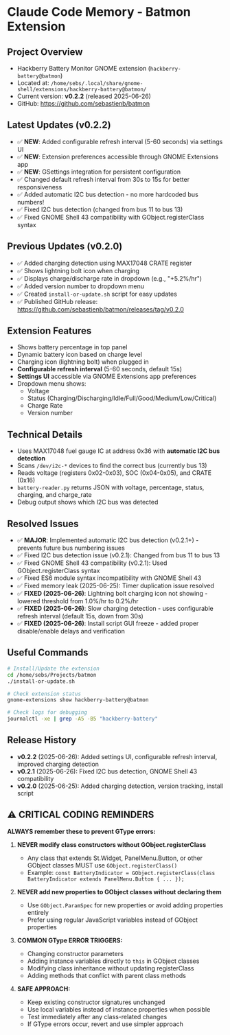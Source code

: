 # Claude Code Memory - Batmon Extension

## Project Overview
- Hackberry Battery Monitor GNOME extension (`hackberry-battery@batmon`)
- Located at: `/home/sebs/.local/share/gnome-shell/extensions/hackberry-battery@batmon/`
- Current version: **v0.2.2** (released 2025-06-26)
- GitHub: https://github.com/sebastienb/batmon

## Latest Updates (v0.2.2)
- ✅ **NEW**: Added configurable refresh interval (5-60 seconds) via settings UI
- ✅ **NEW**: Extension preferences accessible through GNOME Extensions app
- ✅ **NEW**: GSettings integration for persistent configuration
- ✅ Changed default refresh interval from 30s to 15s for better responsiveness
- ✅ Added automatic I2C bus detection - no more hardcoded bus numbers!
- ✅ Fixed I2C bus detection (changed from bus 11 to bus 13)
- ✅ Fixed GNOME Shell 43 compatibility with GObject.registerClass syntax

## Previous Updates (v0.2.0)
- ✅ Added charging detection using MAX17048 CRATE register
- ✅ Shows lightning bolt icon when charging
- ✅ Displays charge/discharge rate in dropdown (e.g., "+5.2%/hr")
- ✅ Added version number to dropdown menu
- ✅ Created `install-or-update.sh` script for easy updates
- ✅ Published GitHub release: https://github.com/sebastienb/batmon/releases/tag/v0.2.0

## Extension Features
- Shows battery percentage in top panel
- Dynamic battery icon based on charge level
- Charging icon (lightning bolt) when plugged in
- **Configurable refresh interval** (5-60 seconds, default 15s)
- **Settings UI** accessible via GNOME Extensions app preferences
- Dropdown menu shows:
  - Voltage
  - Status (Charging/Discharging/Idle/Full/Good/Medium/Low/Critical)
  - Charge Rate
  - Version number

## Technical Details
- Uses MAX17048 fuel gauge IC at address 0x36 with **automatic I2C bus detection**
- Scans `/dev/i2c-*` devices to find the correct bus (currently bus 13)
- Reads voltage (registers 0x02-0x03), SOC (0x04-0x05), and CRATE (0x16)
- `battery-reader.py` returns JSON with voltage, percentage, status, charging, and charge_rate
- Debug output shows which I2C bus was detected

## Resolved Issues
- ✅ **MAJOR**: Implemented automatic I2C bus detection (v0.2.1+) - prevents future bus numbering issues
- ✅ Fixed I2C bus detection issue (v0.2.1): Changed from bus 11 to bus 13
- ✅ Fixed GNOME Shell 43 compatibility (v0.2.1): Used GObject.registerClass syntax
- ✅ Fixed ES6 module syntax incompatibility with GNOME Shell 43
- ✅ Fixed memory leak (2025-06-25): Timer duplication issue resolved
- ✅ **FIXED (2025-06-26)**: Lightning bolt charging icon not showing - lowered threshold from 1.0%/hr to 0.2%/hr
- ✅ **FIXED (2025-06-26)**: Slow charging detection - uses configurable refresh interval (default 15s, down from 30s)
- ✅ **FIXED (2025-06-26)**: Install script GUI freeze - added proper disable/enable delays and verification

## Useful Commands
```bash
# Install/Update the extension
cd /home/sebs/Projects/batmon
./install-or-update.sh

# Check extension status
gnome-extensions show hackberry-battery@batmon

# Check logs for debugging
journalctl -xe | grep -A5 -B5 "hackberry-battery"
```

## Release History
- **v0.2.2** (2025-06-26): Added settings UI, configurable refresh interval, improved charging detection
- **v0.2.1** (2025-06-26): Fixed I2C bus detection, GNOME Shell 43 compatibility
- **v0.2.0** (2025-06-25): Added charging detection, version tracking, install script

## ⚠️ CRITICAL CODING REMINDERS
**ALWAYS remember these to prevent GType errors:**

1. **NEVER modify class constructors without GObject.registerClass**
   - Any class that extends St.Widget, PanelMenu.Button, or other GObject classes MUST use `GObject.registerClass()`
   - Example: `const BatteryIndicator = GObject.registerClass(class BatteryIndicator extends PanelMenu.Button { ... });`

2. **NEVER add new properties to GObject classes without declaring them**
   - Use `GObject.ParamSpec` for new properties or avoid adding properties entirely
   - Prefer using regular JavaScript variables instead of GObject properties

3. **COMMON GType ERROR TRIGGERS:**
   - Changing constructor parameters
   - Adding instance variables directly to `this` in GObject classes
   - Modifying class inheritance without updating registerClass
   - Adding methods that conflict with parent class methods

4. **SAFE APPROACH:**
   - Keep existing constructor signatures unchanged
   - Use local variables instead of instance properties when possible
   - Test immediately after any class-related changes
   - If GType errors occur, revert and use simpler approach